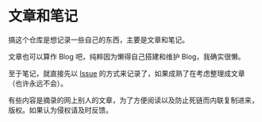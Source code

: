 # 文章和笔记

搞这个仓库是想记录一些自己的东西，主要是文章和笔记。

文章也可以算作 Blog 吧，纯粹因为懒得自己搭建和维护 Blog，我确实很懒。

至于笔记，就直接先以 [Issue](https://github.com/chen3feng/article/issues) 的方式来记录了，如果成熟了在考虑整理成文章（也许永远不会）。

有些内容是摘录的网上别人的文章，为了方便阅读以及防止死链而内联复制进来，版权。如果认为侵权请及时反馈。
